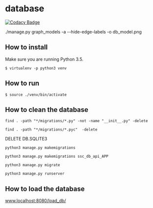 # database

[![Codacy Badge](https://api.codacy.com/project/badge/Grade/2b76aa6a97d747f9b39c3aa32d6316a7)](https://app.codacy.com/gh/Self-Service-Campus/ssc-database?utm_source=github.com&utm_medium=referral&utm_content=Self-Service-Campus/ssc-database&utm_campaign=Badge_Grade_Settings)

./manage.py graph_models -a --hide-edge-labels -o db_model.png

## How to install

Make sure you are running Python 3.5.

`$ virtualenv -p python3 venv`

## How to run

`$ source ./venv/bin/activate`

## How to clean the database

`find . -path "*/migrations/*.py" -not -name "__init__.py" -delete`

`find . -path "*/migrations/*.pyc"  -delete`

DELETE DB.SQLITE3

`python3 manage.py makemigrations`

`python3 manage.py makemigrations ssc_db_api_APP`

`python3 manage.py migrate`

`python3 manage.py runserver`

## How to load the database

www.localhost:8080/load_db/
